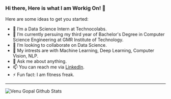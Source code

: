 ### Hi there, Here is what I am Workig On! 👋
Here are some ideas to get you started:

- 🔭 I’m a Data Science Intern at Technocolabs.
- 💼 I’m currently persuing my third year of Bachelor's Degree in Computer Science Engineering at GMR Institute of Technology.
- 👯 I’m looking to collaborate on Data Science.
- 🤔 My intrests are with Machine Learning, Deep Learning, Computer Vision, NLP.
- 💬 Ask me about anything.
- 📫 You can reach me via [LinkedIn](https://linkedin.com/in/venugopalkadamba).
- ⚡ Fun fact: I am fitness freak.

---

<img align="left" alt="Venu Gopal Github Stats" src="https://github-readme-stats.vercel.app/api?username=venugopalkadamba">
